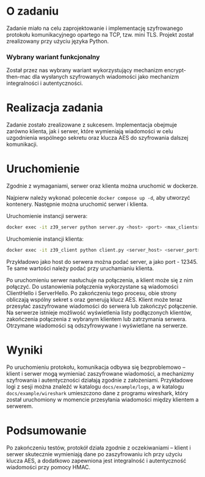 # O zadaniu  
Zadanie miało na celu zaprojektowanie i implementację szyfrowanego protokołu komunikacyjnego opartego na TCP, tzw. mini TLS. Projekt został zrealizowany przy użyciu języka Python.
### Wybrany wariant funkcjonalny
Został przez nas wybrany wariant wykorzystujący mechanizm encrypt-then-mac dla wysłanych szyfrowanych wiadomości jako mechanizm integralności i autentyczności.

# Realizacja zadania  
Zadanie zostało zrealizowane z sukcesem. Implementacja obejmuje zarówno klienta, jak i serwer, które wymieniają wiadomości w celu uzgodnienia wspólnego sekretu oraz klucza AES do szyfrowania dalszej komunikacji. 

# Uruchomienie  
Zgodnie z wymaganiami, serwer oraz klienta można uruchomić w dockerze.

Najpierw należy wykonać polecenie `docker compose up -d`, aby utworzyć kontenery.
Następnie można uruchomić serwer i klienta. 

Uruchomienie instancji serwera:
```bash
docker exec -it z39_server python server.py <host> <port> <max_clients>
```

Uruchomienie instancji klienta:
```bash
docker exec -it z39_client python client.py <server_host> <server_port>
```

Przykładowo jako host do serwera można podać server, a jako port - 12345. Te same wartości należy podać przy uruchamianiu klienta. 

Po uruchomieniu serwer nasłuchuje na połączenia, a klient może się z nim połączyć. Do ustanowienia połączenia wykorzystane są wiadomości ClientHello i ServerHello. Po zakończeniu tego procesu, obie strony obliczają wspólny sekret s oraz generują klucz AES. Klient może teraz przesyłać zaszyfrowane wiadomości do serwera lub zakończyć połączenie. Na serwerze istnieje możliwość wyświetlenia listy podłączonych klientów, zakończenia połączenia z wybranym klientem lub zatrzymania serwera. Otrzymane wiadomości są odszyfrowywane i wyświetlane na serwerze.

# Wyniki  
Po uruchomieniu protokołu, komunikacja odbywa się bezproblemowo – klient i serwer mogą wymieniać zaszyfrowane wiadomości, a mechanizmy szyfrowania i autentyczności działają zgodnie z założeniami. Przykładowe logi z sesji można znaleźć w katalogu `docs/example/logs`, a w katalogu `docs/example/wireshark` umieszczono dane z programu wireshark, który został uruchomiony w momencie przesyłania wiadomości między klientem a serwerem. 

# Podsumowanie  
Po zakończeniu testów, protokół działa zgodnie z oczekiwaniami – klient i serwer skutecznie wymieniają dane po zaszyfrowaniu ich przy użyciu klucza AES, a dodatkowo zapewniona jest integralność i autentyczność wiadomości przy pomocy HMAC.
